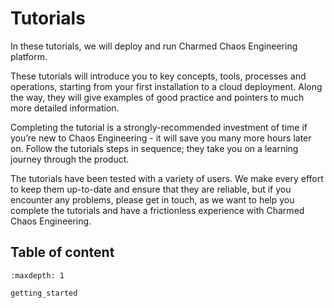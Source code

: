 # Tutorials

In these tutorials, we will deploy and run Charmed Chaos Engineering platform.

These tutorials will introduce you to key concepts, tools, processes and
operations, starting from your first installation to a cloud deployment.
Along the way, they will give examples of good practice and pointers to much
more detailed information.

Completing the tutorial is a strongly-recommended investment of time if you’re new to
Chaos Engineering - it will save you many more hours later on. Follow the
tutorials steps in sequence; they take you on a learning journey through the
product.

The tutorials have been tested with a variety of users. We make every effort to
keep them up-to-date and ensure that they are reliable, but if you encounter any
problems, please get in touch, as we want to help you complete the tutorials and
have a frictionless experience with Charmed Chaos Engineering.

## Table of content

```{toctree}
:maxdepth: 1

getting_started
```

